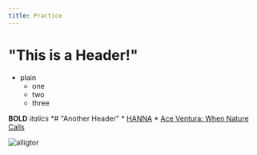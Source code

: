 ```yaml
---
title: Practice
---
```


# "This is a Header!"
* plain
	* one
	* two
	* three

__BOLD__
_italics_
*# "Another Header"
	* [HANNA](http://en.wikipedia.org/wiki/Hanna_%28film%29)
	* [Ace Ventura: When Nature Calls](http://en.wikipedia.org/wiki/Ace_Ventura:_When_Nature_Calls)

![alligtor](http://images.nationalgeographic.com/wpf/media-live/photos/000/004/cache/american-alligator_444_600x450.jpg)